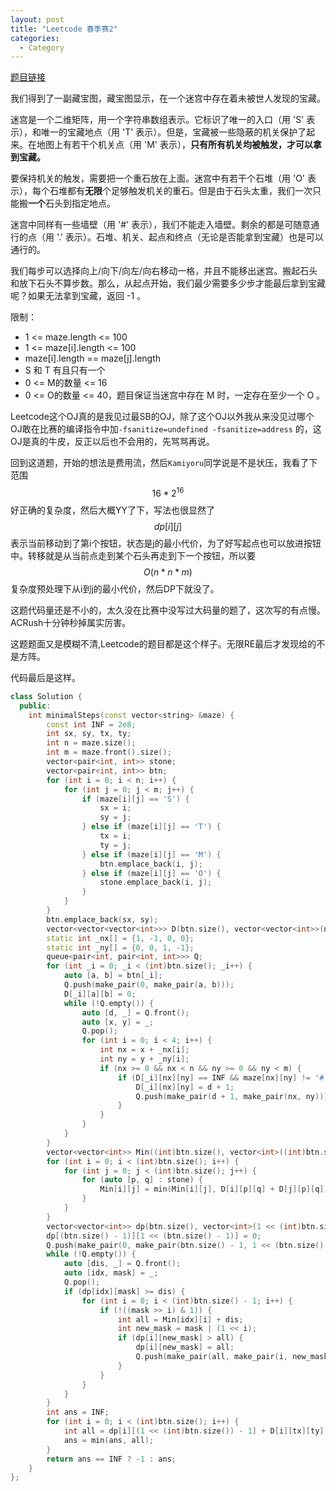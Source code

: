```yaml
---
layout: post
title: "Leetcode 春季赛2"
categories:
  - Category
---
```


[题目链接](https://leetcode-cn.com/problems/xun-bao/)

我们得到了一副藏宝图，藏宝图显示，在一个迷宫中存在着未被世人发现的宝藏。

迷宫是一个二维矩阵，用一个字符串数组表示。它标识了唯一的入口（用 'S' 表示），和唯一的宝藏地点（用 'T' 表示）。但是，宝藏被一些隐蔽的机关保护了起来。在地图上有若干个机关点（用 'M' 表示），**只有所有机关均被触发，才可以拿到宝藏。**

要保持机关的触发，需要把一个重石放在上面。迷宫中有若干个石堆（用 'O' 表示），每个石堆都有**无限**个足够触发机关的重石。但是由于石头太重，我们一次只能搬**一个**石头到指定地点。

迷宫中同样有一些墙壁（用 '#' 表示），我们不能走入墙壁。剩余的都是可随意通行的点（用 '.' 表示）。石堆、机关、起点和终点（无论是否能拿到宝藏）也是可以通行的。

我们每步可以选择向上/向下/向左/向右移动一格，并且不能移出迷宫。搬起石头和放下石头不算步数。那么，从起点开始，我们最少需要多少步才能最后拿到宝藏呢？如果无法拿到宝藏，返回 -1 。

限制：

- 1 <= maze.length <= 100
- 1 <= maze[i].length <= 100
- maze[i].length == maze[j].length
- S 和 T 有且只有一个
- 0 <= M的数量 <= 16
- 0 <= O的数量 <= 40，题目保证当迷宫中存在 M 时，一定存在至少一个 O 。

Leetcode这个OJ真的是我见过最SB的OJ，除了这个OJ以外我从来没见过哪个OJ敢在比赛的编译指令中加`-fsanitize=undefined -fsanitize=address` 的，这OJ是真的牛皮，反正以后也不会用的，先骂骂再说。

回到这道题，开始的想法是费用流，然后`Kamiyoru`同学说是不是状压，我看了下范围$$16*2^{16}$$好正确的复杂度，然后大概YY了下，写法也很显然了$$dp[i][j]$$ 表示当前移动到了第i个按钮，状态是j的最小代价，为了好写起点也可以放进按钮中。转移就是从当前点走到某个石头再走到下一个按钮，所以要$$O(n*n*m)$$复杂度预处理下从i到j的最小代价，然后DP下就没了。

这题代码量还是不小的，太久没在比赛中没写过大码量的题了，这次写的有点慢。ACRush十分钟秒掉属实厉害。

这题题面又是模糊不清,Leetcode的题目都是这个样子。无限RE最后才发现给的不是方阵。

代码最后是这样。

```c++
class Solution {
  public:
    int minimalSteps(const vector<string> &maze) {
        const int INF = 2e8;
        int sx, sy, tx, ty;
        int n = maze.size();
        int m = maze.front().size();
        vector<pair<int, int>> stone;
        vector<pair<int, int>> btn;
        for (int i = 0; i < n; i++) {
            for (int j = 0; j < m; j++) {
                if (maze[i][j] == 'S') {
                    sx = i;
                    sy = j;
                } else if (maze[i][j] == 'T') {
                    tx = i;
                    ty = j;
                } else if (maze[i][j] == 'M') {
                    btn.emplace_back(i, j);
                } else if (maze[i][j] == 'O') {
                    stone.emplace_back(i, j);
                }
            }
        }
        btn.emplace_back(sx, sy);
        vector<vector<vector<int>>> D(btn.size(), vector<vector<int>>(n, vector<int>(m, INF)));
        static int _nx[] = {1, -1, 0, 0};
        static int _ny[] = {0, 0, 1, -1};
        queue<pair<int, pair<int, int>>> Q;
        for (int _i = 0; _i < (int)btn.size(); _i++) {
            auto [a, b] = btn[_i];
            Q.push(make_pair(0, make_pair(a, b)));
            D[_i][a][b] = 0;
            while (!Q.empty()) {
                auto [d, _] = Q.front();
                auto [x, y] = _;
                Q.pop();
                for (int i = 0; i < 4; i++) {
                    int nx = x + _nx[i];
                    int ny = y + _ny[i];
                    if (nx >= 0 && nx < n && ny >= 0 && ny < m) {
                        if (D[_i][nx][ny] == INF && maze[nx][ny] != '#') {
                            D[_i][nx][ny] = d + 1;
                            Q.push(make_pair(d + 1, make_pair(nx, ny)));
                        }
                    }
                }
            }
        }
        vector<vector<int>> Min((int)btn.size(), vector<int>((int)btn.size(), INF));
        for (int i = 0; i < (int)btn.size(); i++) {
            for (int j = 0; j < (int)btn.size(); j++) {
                for (auto [p, q] : stone) {
                    Min[i][j] = min(Min[i][j], D[i][p][q] + D[j][p][q]);
                }
            }
        }
        vector<vector<int>> dp(btn.size(), vector<int>(1 << (int)btn.size(), INF));
        dp[(btn.size() - 1)][1 << (btn.size() - 1)] = 0;
        Q.push(make_pair(0, make_pair(btn.size() - 1, 1 << (btn.size() - 1))));
        while (!Q.empty()) {
            auto [dis, _] = Q.front();
            auto [idx, mask] = _;
            Q.pop();
            if (dp[idx][mask] >= dis) {
                for (int i = 0; i < (int)btn.size() - 1; i++) {
                    if (!((mask >> i) & 1)) {
                        int all = Min[idx][i] + dis;
                        int new_mask = mask | (1 << i);
                        if (dp[i][new_mask] > all) {
                            dp[i][new_mask] = all;
                            Q.push(make_pair(all, make_pair(i, new_mask)));
                        }
                    }
                }
            }
        }
        int ans = INF;
        for (int i = 0; i < (int)btn.size(); i++) {
            int all = dp[i][(1 << (int)btn.size()) - 1] + D[i][tx][ty];
            ans = min(ans, all);
        }
        return ans == INF ? -1 : ans;
    }
};
```

